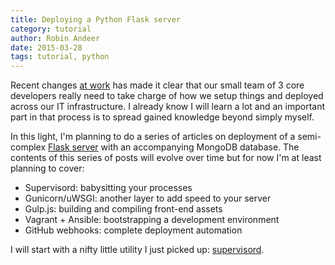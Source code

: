 ```yaml
---
title: Deploying a Python Flask server
category: tutorial
author: Robin Andeer
date: 2015-03-28
tags: tutorial, python
---
```


Recent changes [at work][work] has made it clear that our small team of 3 core developers really need to take charge of how we setup things and deployed across our IT infrastructure. I already know I will learn a lot and an important part in that process is to spread gained knowledge beyond simply myself.

In this light, I'm planning to do a series of articles on deployment of a semi-complex [Flask server][scout] with an accompanying MongoDB database. The contents of this series of posts will evolve over time but for now I'm at least planning to cover:

- Supervisord: babysitting your processes
- Gunicorn/uWSGI: another layer to add speed to your server
- Gulp.js: building and compiling front-end assets
- Vagrant + Ansible: bootstrapping a development environment
- GitHub webhooks: complete deployment automation

I will start with a nifty little utility I just picked up: [supervisord][supervisord].

[scout]: https://github.com/Clinical-Genomics/scout
[supervisord]: http://supervisord.org/
[work]: http://www.scilifelab.se/facilities/clinical-genomics/
